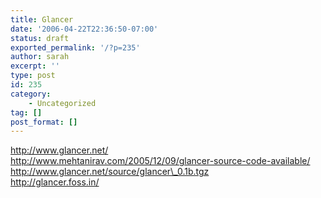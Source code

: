 ```yaml
---
title: Glancer
date: '2006-04-22T22:36:50-07:00'
status: draft
exported_permalink: '/?p=235'
author: sarah
excerpt: ''
type: post
id: 235
category:
    - Uncategorized
tag: []
post_format: []
---
```

http://www.glancer.net/  
http://www.mehtanirav.com/2005/12/09/glancer-source-code-available/  
http://www.glancer.net/source/glancer\_0.1b.tgz  
http://glancer.foss.in/
